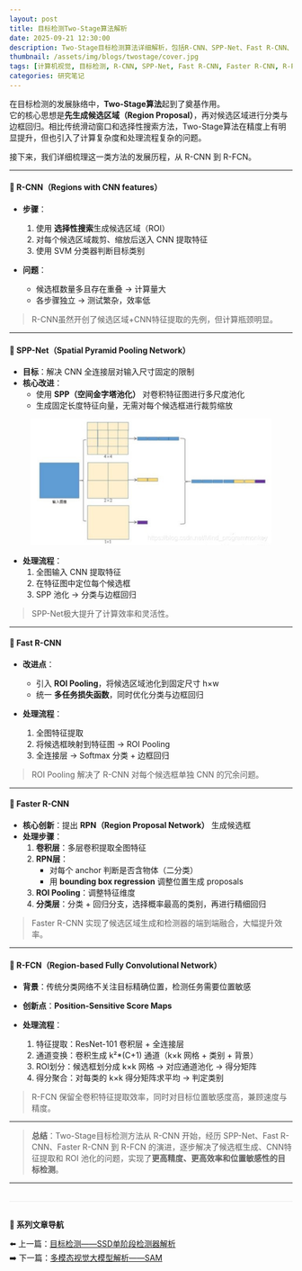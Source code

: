 ```yaml
---
layout: post
title: 目标检测Two-Stage算法解析
date: 2025-09-21 12:30:00
description: Two-Stage目标检测算法详细解析，包括R-CNN、SPP-Net、Fast R-CNN、Faster R-CNN及R-FCN的网络结构、处理流程与优化策略。
thumbnail: /assets/img/blogs/twostage/cover.jpg
tags: [计算机视觉, 目标检测, R-CNN, SPP-Net, Fast R-CNN, Faster R-CNN, R-FCN]
categories: 研究笔记
---
```


在目标检测的发展脉络中，**Two-Stage算法**起到了奠基作用。  
它的核心思想是**先生成候选区域（Region Proposal）**，再对候选区域进行分类与边框回归。相比传统滑动窗口和选择性搜索方法，Two-Stage算法在精度上有明显提升，但也引入了计算复杂度和处理流程复杂的问题。

接下来，我们详细梳理这一类方法的发展历程，从 R-CNN 到 R-FCN。

---

#### **📌 R-CNN（Regions with CNN features）**

- **步骤**：
  1. 使用 **选择性搜索**生成候选区域（ROI）  
  2. 对每个候选区域裁剪、缩放后送入 CNN 提取特征  
  3. 使用 SVM 分类器判断目标类别  

- **问题**：
  - 候选框数量多且存在重叠 → 计算量大  
  - 各步骤独立 → 测试繁杂，效率低  

> R-CNN虽然开创了候选区域+CNN特征提取的先例，但计算瓶颈明显。

---

#### **📌 SPP-Net（Spatial Pyramid Pooling Network）**

- **目标**：解决 CNN 全连接层对输入尺寸固定的限制  
- **核心改进**：
  - 使用 **SPP（空间金字塔池化）** 对卷积特征图进行多尺度池化  
  - 生成固定长度特征向量，无需对每个候选框进行裁剪缩放  

<div style="text-align:center">
  <img src="/assets/img/blogs/twostage/spp_net.jpeg" alt="SPP-Net流程" style="max-width:85%; height:auto;">
</div>

- **处理流程**：
  1. 全图输入 CNN 提取特征  
  2. 在特征图中定位每个候选框  
  3. SPP 池化 → 分类与边框回归  

> SPP-Net极大提升了计算效率和灵活性。

---

#### **📌 Fast R-CNN**

- **改进点**：
  - 引入 **ROI Pooling**，将候选区域池化到固定尺寸 h×w  
  - 统一 **多任务损失函数**，同时优化分类与边框回归  

- **处理流程**：
  1. 全图特征提取  
  2. 将候选框映射到特征图 → ROI Pooling  
  3. 全连接层 → Softmax 分类 + 边框回归  

> ROI Pooling 解决了 R-CNN 对每个候选框单独 CNN 的冗余问题。

---

#### **📌 Faster R-CNN**

- **核心创新**：提出 **RPN（Region Proposal Network）** 生成候选框  
- **处理步骤**：
  1. **卷积层**：多层卷积提取全图特征  
  2. **RPN层**：
     - 对每个 anchor 判断是否含物体（二分类）  
     - 用 **bounding box regression** 调整位置生成 proposals  
  3. **ROI Pooling**：调整特征维度  
  4. **分类层**：分类 + 回归分支，选择概率最高的类别，再进行精细回归  

> Faster R-CNN 实现了候选区域生成和检测器的端到端融合，大幅提升效率。

---

#### **📌 R-FCN（Region-based Fully Convolutional Network）**

- **背景**：传统分类网络不关注目标精确位置，检测任务需要位置敏感  
- **创新点**：**Position-Sensitive Score Maps**  

- **处理流程**：
  1. 特征提取：ResNet-101 卷积层 + 全连接层  
  2. 通道变换：卷积生成 k²*(C+1) 通道（k×k 网格 + 类别 + 背景）  
  3. ROI划分：候选框划分成 k×k 网格 → 对应通道池化 → 得分矩阵  
  4. 得分聚合：对每类的 k×k 得分矩阵求平均 → 判定类别  

> R-FCN 保留全卷积特征提取效率，同时对目标位置敏感度高，兼顾速度与精度。

---

> **总结**：Two-Stage目标检测方法从 R-CNN 开始，经历 SPP-Net、Fast R-CNN、Faster R-CNN 到 R-FCN 的演进，逐步解决了候选框生成、CNN特征提取和 ROI 池化的问题，实现了**更高精度、更高效率和位置敏感性的目标检测**。

---

<div class="post-navigation" style="margin-top:2rem; padding-top:1rem; border-top:1px solid #eaeaea;">
  <p style="margin-bottom:0.5rem; font-weight:600;">📖 系列文章导航</p>
  <ul style="list-style:none; padding-left:0;">
    <li>⬅️ 上一篇：<a href="{{ '/blog/2025/detection-intro' | relative_url }}">目标检测——SSD单阶段检测器解析</a></li>
    <li>➡️ 下一篇：<a href="{{ '/blog/2025/ssd' | relative_url }}">多模态视觉大模型解析——SAM</a></li>
  </ul>
</div>